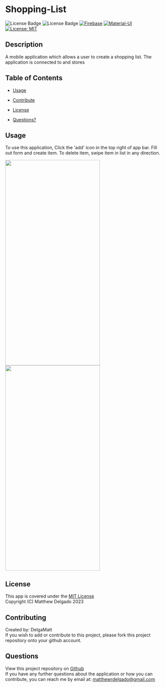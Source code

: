 # Shopping-List
  ![License Badge](https://img.shields.io/badge/Flutter-02569B?style=flat&logo=flutter&logoColor=white)
  ![License Badge](https://img.shields.io/badge/Dart-0175C2?style=flat&logo=dart&logoColor=white)
  [![Firebase](https://img.shields.io/badge/Firebase-FFCA28?style=flat&logo=firebase&logoColor=black)](https://firebase.google.com/)
  [![Material-UI](https://img.shields.io/badge/Material--UI-0081CB?style=flat&logo=material-ui&logoColor=white)](https://material-ui.com/)
  <br>
  [![License: MIT](https://img.shields.io/badge/License-MIT-yellow.svg)](https://opensource.org/licenses/MIT)

  ## Description
  A mobile application which allows a user to create a shopping list. The application is connected to and stores 
  ## Table of Contents
  - [Usage](#usage)
  - [Contribute](#contributing)
  - [License](#license)

  - [Questions?](#questions)

  ## Usage
  To use this application, Click the 'add' icon in the top right of app bar. Fill out form and create item. To delete item, swipe item in list in any direction.

<img src="https://github.com/DelgaMatt/Shopping-List/assets/115049801/4ae8b9c4-73f9-4e47-8d84-e535bc805c92" width="300" height="650">
   <br>
<img src="https://github.com/DelgaMatt/Shopping-List/assets/115049801/04196dd5-814e-4fb3-93e4-30c20e0fff05" width="300" height="650">

  ## License
  This app is covered under the [MIT License](https://opensource.org/licenses/MIT)<br>
  Copyright (C) Matthew Delgado 2023
  ## Contributing
  Created by: DelgaMatt
  <br>
    If you wish to add or contribute to this project, please fork this project repository onto your github account.

  ## Questions
  View this project repository on [Github](https://github.com/DelgaMatt)<br>
  If you have any further questions about the application or how you can contribute, you can reach me by email at: matthewrdelgado@gmail.com
